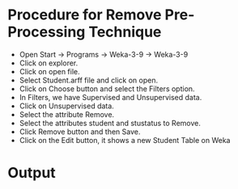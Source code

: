 # Procedure for Remove Pre-Processing Technique
- Open Start -> Programs -> Weka-3-9 -> Weka-3-9
- Click on explorer.
- Click on open file.
- Select Student.arff file and click on open.
- Click on Choose button and select the Filters option.
- In Filters, we have Supervised and Unsupervised data.
- Click on Unsupervised data.
- Select the attribute Remove.
- Select the attributes student and stustatus to Remove.
- Click Remove button and then Save.
- Click on the Edit button, it shows a new Student Table on Weka
# Output
